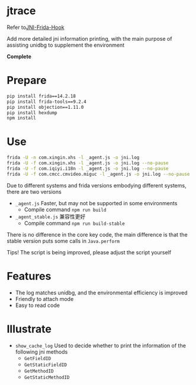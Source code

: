 # jtrace

Refer to[JNI-Frida-Hook](https://github.com/Areizen/JNI-Frida-Hook)

Add more detailed jni information printing, with the main purpose of assisting unidbg to supplement the environment

**Complete**

# Prepare

```bash
pip install frida==14.2.18
pip install frida-tools==9.2.4
pip install objection==1.11.0
pip install hexdump
npm install
```

# Use

```bash
frida -U -n com.xingin.xhs -l _agent.js -o jni.log
frida -U -f com.xingin.xhs -l _agent.js -o jni.log --no-pause
frida -U -f com.iqiyi.i18n -l _agent.js -o jni.log --no-pause
frida -U -f com.cmcc.cmvideo.miguc -l _agent.js -o jni.log --no-pause
```

Due to different systems and frida versions embodying different systems, there are two versions

- `_agent.js` Faster, but may not be supported in some environments
    - Compile command `npm run build`
- `_agent_stable.js` 兼容性更好
    - Compile command `npm run build-stable`

There is no difference in the core key code, the main difference is that the stable version puts some calls in `Java.perform`

Tips! The script is being improved, please adjust the script yourself

# Features

- The log matches unidbg, and the environmental efficiency is improved
- Friendly to attach mode
- Easy to read code

# Illustrate

- `show_cache_log` Used to decide whether to print the information of the following jni methods
    - `GetFieldID`
    - `GetStaticFieldID`
    - `GetMethodID`
    - `GetStaticMethodID`
